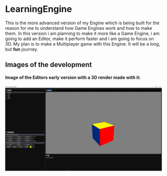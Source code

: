 # LearningEngine

This is the more advanced version of my Engine which is being built for the reason for me to understand how Game Engines work and how to make them.
In this version i am planning to make it more like a Game Engine, i am going to add an Editor, make it perform faster and i am going to focus on 
3D. My plan is to make a Multiplayer game with this Engine. It will be a _long_, but **fun** journey.

## Images of the development
#### Image of the Editors early version with a 3D render made with it:
<img align="left" src="Showcasing/editor_sr.JPG">
